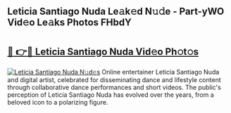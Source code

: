 ## Leticia Santiago Nuda Le𝚊k𝚎d N𝚞𝚍e - Part-yWO Vid𝚎o Le𝚊ks Photos FHbdY

# <h2><a href="http://fbco9p.evod.top/?m=Leticia+Santiago+Nuda">🔗 👉🔴 Leticia Santiago Nuda Vid𝚎o Ph𝚘t𝚘s</a></h2>

[![Leticia Santiago Nuda N𝚞d𝚎s](https://i.imgur.com/8V9OHl7.gif)](http://fbco9p.evod.top/?m=Leticia+Santiago+Nuda)
Online entertainer Leticia Santiago Nuda and digital artist, celebrated for disseminating dance and lifestyle content through collaborative dance performances and short videos. The public's perception of Leticia Santiago Nuda has evolved over the years, from a beloved icon to a polarizing figure. 
